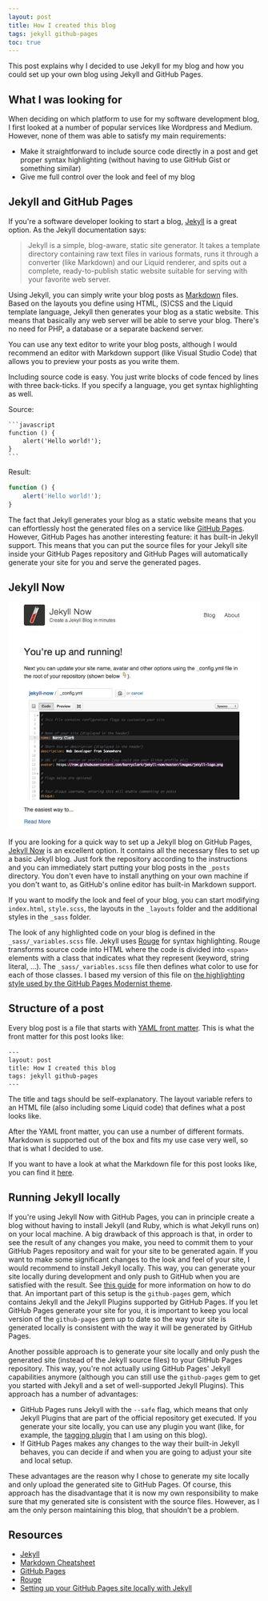 ```yaml
---
layout: post
title: How I created this blog
tags: jekyll github-pages
toc: true
---
```


This post explains why I decided to use Jekyll for my blog and how you could set up your own blog using Jekyll and GitHub Pages.

## What I was looking for

When deciding on which platform to use for my software development blog, I first looked at a number of popular services like Wordpress and Medium. However, none of them was able to satisfy my main requirements:

- Make it straightforward to include source code directly in a post and get proper syntax highlighting (without having to use GitHub Gist or something similar)
- Give me full control over the look and feel of my blog

## Jekyll and GitHub Pages

If you're a software developer looking to start a blog, [Jekyll](https://jekyllrb.com/) is a great option. As the Jekyll documentation says:

> Jekyll is a simple, blog-aware, static site generator. It takes a template directory containing raw text files in various formats, runs it through a converter (like Markdown) and our Liquid renderer, and spits out a complete, ready-to-publish static website suitable for serving with your favorite web server.

Using Jekyll, you can simply write your blog posts as [Markdown](https://github.com/adam-p/markdown-here/wiki/Markdown-Cheatsheet) files. Based on the layouts you define using HTML, (S)CSS and the Liquid template language, Jekyll then generates your blog as a static website. This means that basically any web server will be able to serve your blog. There's no need for PHP, a database or a separate backend server.

You can use any text editor to write your blog posts, although I would recommend an editor with Markdown support (like Visual Studio Code) that allows you to preview your posts as you write them. 

Including source code is easy. You just write blocks of code fenced by lines with three back-ticks. If you specify a language, you get syntax highlighting as well.

Source:

``````
```javascript
function () {
    alert('Hello world!');
}
```
``````

Result:

```javascript
function () {
    alert('Hello world!');
}
```

The fact that Jekyll generates your blog as a static website means that you can effortlessly host the generated files on a service like [GitHub Pages](https://pages.github.com/). However, GitHub Pages has another interesting feature: it has built-in Jekyll support. This means that you can put the source files for your Jekyll site inside your GitHub Pages repository and GitHub Pages will automatically generate your site for you and serve the generated pages.

## Jekyll Now

![Jekyll Now screenshot](/images/2018-01-20-How-I-created-this-blog/jekyll-now-theme-screenshot.jpg)

If you are looking for a quick way to set up a Jekyll blog on GitHub Pages, [Jekyll Now](https://github.com/barryclark/jekyll-now) is an excellent option. It contains all the necessary files to set up a basic Jekyll blog. Just fork the repository according to the instructions and you can immediately start putting your blog posts in the `_posts` directory. You don't even have to install anything on your own machine if you don't want to, as GitHub's online editor has built-in Markdown support.

If you want to modify the look and feel of your blog, you can start modifying `index.html`, `style.scss`, the layouts in the `_layouts` folder and the additional styles in the `_sass` folder.

The look of any highlighted code on your blog is defined in the `_sass/_variables.scss` file. Jekyll uses [Rouge](http://rouge.jneen.net/) for syntax highlighting. Rouge transforms source code into HTML where the code is divided into `<span>` elements with a class that indicates what they represent (keyword, string literal, ...). The `_sass/_variables.scss` file then defines what color to use for each of those classes. I based my version of this file on [the highlighting style used by the GitHub Pages Modernist theme](https://github.com/pages-themes/modernist/blob/master/_sass/rouge-base16-dark.scss).

## Structure of a post

Every blog post is a file that starts with [YAML front matter](https://jekyllrb.com/docs/frontmatter/). This is what the front matter for this post looks like:

```
---
layout: post
title: How I created this blog
tags: jekyll github-pages
---
```

The title and tags should be self-explanatory. The layout variable refers to an HTML file (also including some Liquid code) that defines what a post looks like.

After the YAML front matter, you can use a number of different formats. Markdown is supported out of the box and fits my use case very well, so that is what I decided to use.

If you want to have a look at what the Markdown file for this post looks like, you can find it [here](https://github.com/thehumanmicrophone/thehumanmicrophone.github.io-source/blob/master/_posts/2018-01-20-How-I-created-this-blog.md).

## Running Jekyll locally

If you're using Jekyll Now with GitHub Pages, you can in principle create a blog without having to install Jekyll (and Ruby, which is what Jekyll runs on) on your local machine. A big drawback of this approach is that, in order to see the result of any changes you make, you need to commit them to your GitHub Pages repository and wait for your site to be generated again. If you want to make some significant changes to the look and feel of your site, I would recommend to install Jekyll locally. This way, you can generate your site locally during development and only push to GitHub when you are satisfied with the result. See [this guide](https://help.github.com/articles/setting-up-your-github-pages-site-locally-with-jekyll/) for more information on how to do that. An important part of this setup is the `github-pages` gem, which contains Jekyll and the Jekyll Plugins supported by GitHub Pages. If you let GitHub Pages generate your site for you, it is important to keep you local version of the `github-pages` gem up to date so the way your site is generated locally is consistent with the way it will be generated by GitHub Pages.

Another possible approach is to generate your site locally and only push the generated site (instead of the Jekyll source files) to your GitHub Pages repository. This way, you're not actually using GitHub Pages' Jekyll capabilities anymore (although you can still use the `github-pages` gem to get you started with Jekyll and a set of well-supported Jekyll Plugins). This approach has a number of advantages:

- GitHub Pages runs Jekyll with the `--safe` flag, which means that only Jekyll Plugins that are part of the official repository get executed. If you generate your site locally, you can use any plugin you want (like, for example, the [tagging plugin](https://github.com/pattex/jekyll-tagging) that I am using on this blog).
- If GitHub Pages makes any changes to the way their built-in Jekyll behaves, you can decide if and when you are going to adjust your site and local setup.

These advantages are the reason why I chose to generate my site locally and only upload the generated site to GitHub Pages. Of course, this approach has the disadvantage that it is now my own responsibility to make sure that my generated site is consistent with the source files. However, as I am the only person maintaining this blog, that shouldn't be a problem.

## Resources

- [Jekyll](https://jekyllrb.com/)
- [Markdown Cheatsheet](https://github.com/adam-p/markdown-here/wiki/Markdown-Cheatsheet)
- [GitHub Pages](https://pages.github.com/)
- [Rouge](http://rouge.jneen.net/)
- [Setting up your GitHub Pages site locally with Jekyll](https://help.github.com/articles/setting-up-your-github-pages-site-locally-with-jekyll/)
